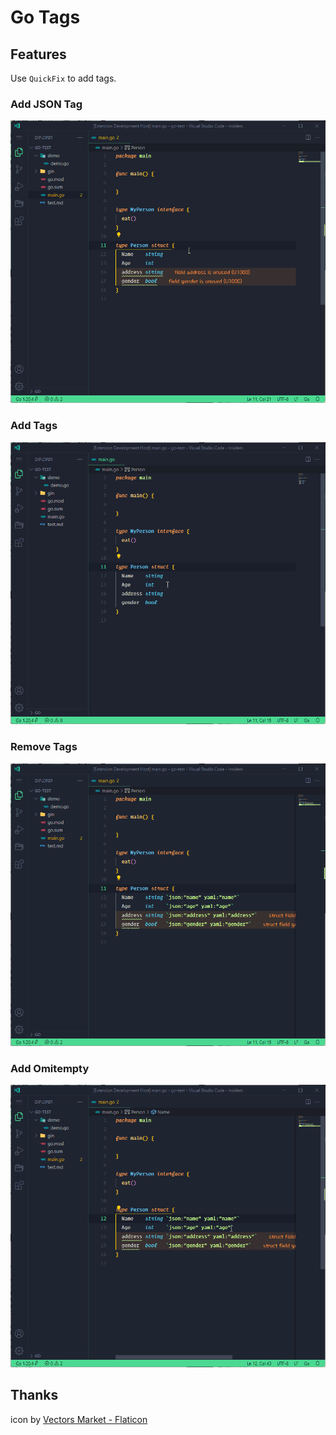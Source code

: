# Go Tags

## Features

Use `QuickFix` to add tags.

### Add JSON Tag

![addjsontag](https://raw.githubusercontent.com/whosydd/images-in-one/main/images/202305242225948.gif)

### Add Tags

![addtags](https://raw.githubusercontent.com/whosydd/images-in-one/main/images/202305242230386.gif)

### Remove Tags

![removetags](https://raw.githubusercontent.com/whosydd/images-in-one/main/images/202305242233527.gif)

### Add Omitempty

![addomitempty](https://raw.githubusercontent.com/whosydd/images-in-one/main/images/202305242236891.gif)

## Thanks

icon by <a href="https://www.flaticon.com/free-icons/label" title="label icons"> Vectors Market - Flaticon</a>
